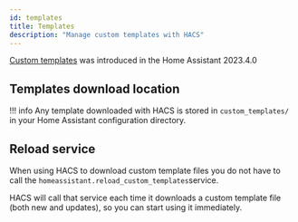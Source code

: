 ```yaml
---
id: templates
title: Templates
description: "Manage custom templates with HACS"
---
```


[Custom templates](https://www.home-assistant.io/docs/configuration/templating/#reusing-templates) was introduced in the Home Assistant 2023.4.0

## Templates download location

!!! info
    Any template downloaded with HACS is stored in `custom_templates/` in your Home Assistant configuration directory.


## Reload service

When using HACS to download custom template files you do not have to call the `homeassistant.reload_custom_templates`service.

HACS will call that service each time it downloads a custom template file (both new and updates), so you can start using it immediately.

